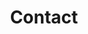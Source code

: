 ---
title: Contact
heading: Contact
links:
    - title: Chat with us
      url: contact#chat-with-us
    - title: Submit an issue
      url: contact#submit-an-issue
    - title: E-mail us
      url: contact#email-us
    - title: Subscribe to our mailing list
      url: contact#subscribe-to-our-mailing-list
---